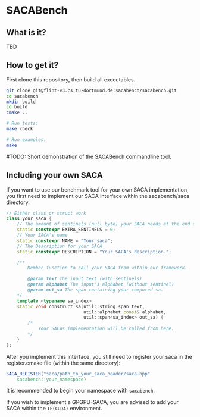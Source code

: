 # SACABench
## What is it?
TBD

## How to get it?
First clone this repository, then build all executables.
```sh
git clone git@flint-v3.cs.tu-dortmund.de:sacabench/sacabench.git
cd sacabench
mkdir build
cd build
cmake ..

# Run tests:
make check

# Run examples:
make
```

#TODO: Short demonstration of the SACABench commandline tool.

## Including your own SACA
If you want to use our benchmark tool for your own SACA implementation, you
first need to implement our SACA interface within the sacabench/saca directory.

```cpp
// Either class or struct work
class your_saca {
    // The amount of sentinels (null byte) your SACA needs at the end of the input text.
    static constexpr EXTRA_SENTINELS = 0;
    // Your SACA's name
    static constexpr NAME = "Your_saca";
    // The Description for your SACA
    static constexpr DESCRIPTION = "Your SACA's description.";

    /**
        Member function to call your SACA from within our framework.

        @param text The input text (with sentinels)
        @param alphabet The input's alphabet (without sentinel)
        @param out_sa The span containing your computed sa.
    */
    template <typename sa_index>
    static void construct_sa(util::string_span text,
                             util::alphabet const& alphabet,
                             util::span<sa_index> out_sa) {
        /*
            Your SACAs implementation will be called from here.
        */
    }
};
```

After you implement this interface, you still need to register your saca in the
register.cmake file (within the same directory):

```cmake
SACA_REGISTER("saca/path_to_your_saca_header/saca.hpp"
    sacabench::your_namespace)
```
It is recommended to begin your namespace with ```sacabench```.

If you wish to implement a GPGPU-SACA, you are advised to add your SACA within
the ```IF(CUDA)``` environment.
